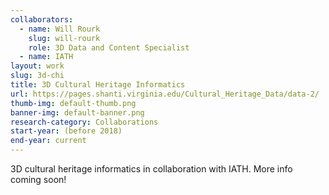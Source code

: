 ```yaml
---
collaborators: 
  - name: Will Rourk
    slug: will-rourk
    role: 3D Data and Content Specialist
  - name: IATH
layout: work
slug: 3d-chi
title: 3D Cultural Heritage Informatics
url: https://pages.shanti.virginia.edu/Cultural_Heritage_Data/data-2/
thumb-img: default-thumb.png
banner-img: default-banner.png
research-category: Collaborations
start-year: (before 2018)
end-year: current
---
```

3D cultural heritage informatics in collaboration with IATH. More info coming soon!
